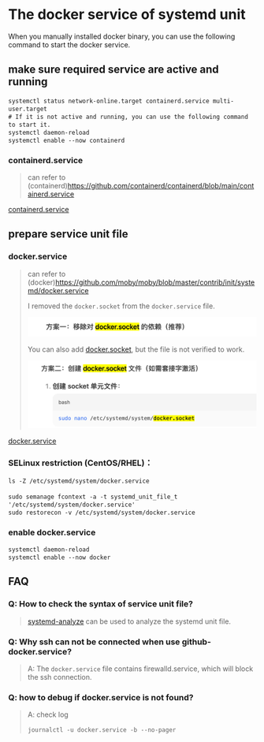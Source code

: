 # The docker service of systemd unit

When you manually installed docker binary, you can use the following command to start the docker service.

## make sure required service are active and running

```shell
systemctl status network-online.target containerd.service multi-user.target
# If it is not active and running, you can use the following command to start it.
systemctl daemon-reload
systemctl enable --now containerd
```

### containerd.service
> can refer to (containerd)https://github.com/containerd/containerd/blob/main/containerd.service

[containerd.service](containerd.service)



## prepare service unit file

### docker.service
> can refer to (docker)https://github.com/moby/moby/blob/master/contrib/init/systemd/docker.service
> 
> I removed the `docker.socket` from the `docker.service` file.
> 
> ![docker.socket.remove.png](docker.socket.remove.png "docker.socket.remove.png")
> 
> You can also add [docker.socket](docker.socket), but the file is not verified to work.
> 
> ![docker.socket](docker.socket.png "docker.socket")
> 

[docker.service](docker.service)

### SELinux restriction (CentOS/RHEL)：
```shell
ls -Z /etc/systemd/system/docker.service

sudo semanage fcontext -a -t systemd_unit_file_t '/etc/systemd/system/docker.service'
sudo restorecon -v /etc/systemd/system/docker.service
```

### enable docker.service

```shell
systemctl daemon-reload
systemctl enable --now docker
```

## FAQ
### Q: How to check the syntax of service unit file?
> [systemd-analyze](https://www.freedesktop.org/software/systemd/man/latest/systemd-analyze.html) can be used to analyze the systemd unit file.
### Q: Why ssh can not be connected when use github-docker.service?
> A: The `docker.service` file contains firewalld.service, which will block the ssh connection.
### Q: how to debug if docker.service is not found?
> A: check log
> ```shell
> journalctl -u docker.service -b --no-pager
> ```
>